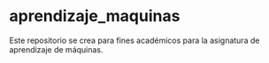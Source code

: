 # aprendizaje_maquinas
Este repositorio se crea para fines académicos para la asignatura de aprendizaje de máquinas.
